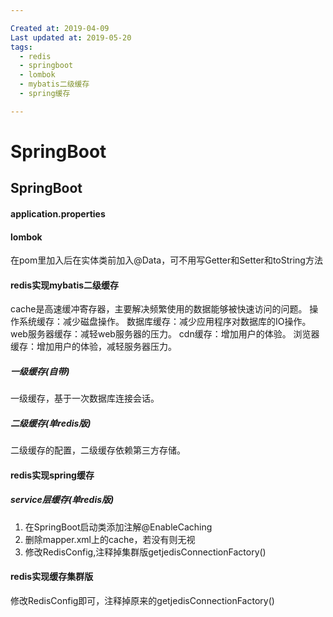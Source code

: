```yaml
---

Created at: 2019-04-09
Last updated at: 2019-05-20
tags: 
  - redis
  - springboot
  - lombok
  - mybatis二级缓存
  - spring缓存

---
```


# SpringBoot


## SpringBoot

#### application.properties

#### lombok

在pom里加入后在实体类前加入@Data，可不用写Getter和Setter和toString方法

#### redis实现mybatis二级缓存

cache是高速缓冲寄存器，主要解决频繁使用的数据能够被快速访问的问题。
操作系统缓存：减少磁盘操作。
数据库缓存：减少应用程序对数据库的IO操作。
web服务器缓存：减轻web服务器的压力。
cdn缓存：增加用户的体验。
浏览器缓存：增加用户的体验，减轻服务器压力。

##### 一级缓存(自带)

一级缓存，基于一次数据库连接会话。

##### 二级缓存(单redis版)

二级缓存的配置，二级缓存依赖第三方存储。

#### redis实现spring缓存

##### service层缓存(单redis版)

1. 在SpringBoot启动类添加注解@EnableCaching
2. 删除mapper.xml上的cache，若没有则无视
3. 修改RedisConfig,注释掉集群版getjedisConnectionFactory()

#### redis实现缓存集群版

修改RedisConfig即可，注释掉原来的getjedisConnectionFactory()
